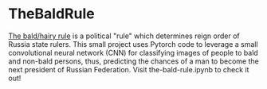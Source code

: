 # TheBaldRule

[The bald/hairy rule](https://en.wikipedia.org/wiki/Bald%E2%80%93hairy) is a political "rule" which determines reign order of Russia state rulers. This small project 
uses Pytorch code to leverage a small convolutional neural network (CNN) for classifying images of people to bald and non-bald persons, 
thus, predicting the chances of a man to become the next president of Russian Federation.
Visit the-bald-rule.ipynb to check it out!
